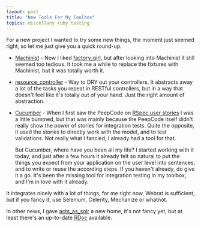 ```yaml
---
layout: post
title: "New Tools For My Toolbox"
topics: miscellany ruby testing
---
```

For a new project I wanted to try some new things, the moment just seemed right, so let me just give you a quick round-up.

* [Machinist](http://github.com/notahat/machinist/tree/master) - Now I liked [factory_girl](http://github.com/thoughtbot/factory_girl/tree/master), but after looking into Machinist it still seemed too tedious. It took me a while to replace the fixtures with Machinist, but it was totally worth it.

* [resource_controller](http://github.com/giraffesoft/resource_controller/tree/master) -  Way to DRY out your controllers. It abstracts away a lot of the tasks you repeat in RESTful controllers, but in a way that doesn't feel like it's totally out of your hand. Just the right amount of abstraction.

* [Cucumber](http://cukes.info/) - When I first saw the PeepCode on [RSpec user stories](https://peepcode.com/products/rspec-user-stories) I was a little bummed, but that was mainly because the PeepCode itself didn't really show the power of stories for integration tests. Quite the opposite, it used the stories to directly work with the model, and to test validations. Not really what I fancied, I already had a tool for that.

  But Cucumber, where have you been all my life? I started working with it today, and just after a few hours it already felt so natural to put the things you expect from your application on the user level into sentences, and to write or reuse the according steps. If you haven't already, do give it a go. It's been the missing tool for integration testing in my toolbox, and I'm in love with it already.

 It integrates nicely with a lot of things, for me right now, Webrat is sufficient, but if you fancy it, use Selenium, Celerity, Mechanize or whatnot.

In other news, I gave [acts_as_solr](http://mattmatt.github.com/acts_as_solr) a new home, it's not fancy yet, but at least there's an up-to-date [RDoc](http://mattmatt.github.com/acts_as_solr/rdoc/) available.